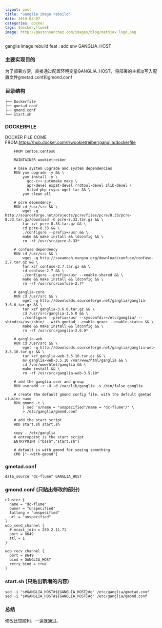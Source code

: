 ```yaml
---
layout: post
title: "Ganglia image rebuild"
date: 2019-08-07
categories: docker
tags: [docker,flume]
image: http://gastonsanchez.com/images/blog/mathjax_logo.png
---
```

ganglia image rebuild 
feat : add env GANGLIA_HOST 

### 主要实现目的
为了部署方便，直接通过配置环境变量GANGLIA_HOST，将部署的主机ip写入配置文件gmetad.conf和gmond.conf
### 目录结构
    ├── Dockerfile
    ├── gmetad.conf
    ├── gmond.conf
    └── start.sh


### DOCKERFILE
DOCKER FILE COME FROM:https://hub.docker.com/r/wookietreiber/ganglia/dockerfile

~~~
    FROM centos:centos6
    
    MAINTAINER wookietreiber
    
    # base system upgrade and system dependencies
    RUN yum upgrade -y && \
        yum install -y \
          gcc-c++ automake make \
          apr-devel expat-devel rrdtool-devel zlib-devel \
          httpd php rsync wget tar && \
        yum clean all
    
    # pcre dependency
    RUN cd /usr/src && \
        wget -q http://sourceforge.net/projects/pcre/files/pcre/8.33/pcre-8.33.tar.gz/download -O pcre-8.33.tar.gz && \
        tar xzf pcre-8.33.tar.gz && \
        cd pcre-8.33 && \
        ./configure --prefix=/usr && \
        make && make install && ldconfig && \
        rm -rf /usr/src/pcre-8.33*
    
    # confuse dependency
    RUN cd /usr/src && \
        wget -q http://savannah.nongnu.org/download/confuse/confuse-2.7.tar.gz && \
        tar xzf confuse-2.7.tar.gz && \
        cd confuse-2.7 && \
        ./configure --prefix=/usr --enable-shared && \
        make && make install && ldconfig && \
        rm -rf /usr/src/confuse-2.7*
    
    # ganglia-core
    RUN cd /usr/src && \
        wget -q http://downloads.sourceforge.net/ganglia/ganglia-3.6.0.tar.gz && \
        tar xzf ganglia-3.6.0.tar.gz && \
        cd /usr/src/ganglia-3.6.0 && \
        ./configure --prefix=/usr --sysconfdir=/etc/ganglia/ --sbindir=/usr/sbin/ --with-gmetad --enable-gexec --enable-status && \
        make && make install && ldconfig && \
        rm -rf /usr/src/ganglia-3.6.0*
    
    # ganglia-web
    RUN cd /usr/src && \
        wget -q http://downloads.sourceforge.net/ganglia/ganglia-web-3.5.10.tar.gz && \
        tar xzf ganglia-web-3.5.10.tar.gz && \
        mv ganglia-web-3.5.10 /var/www/html/ganglia && \
        cd /var/www/html/ganglia && \
        make install && \
        rm -rf /usr/src/ganglia-web-3.5.10*
    
    # add the ganglia user and group
    RUN useradd -r -U -d /var/lib/ganglia -s /bin/false ganglia
    
    # create the default gmond config file, with the default gmetad cluster name
    RUN gmond -t \
        | sed 's/name = "unspecified"/name = "dc-flume"/' \
        > /etc/ganglia/gmond.conf
    
    # add the start script
    ADD start.sh start.sh
    
    copy . /etc/ganglia
    # entrypoint is the start script
    ENTRYPOINT ["bash","start.sh"]
    
    # default is with gmond for seeing something
    CMD ["--with-gmond"]
~~~


### gmetad.conf
    data_source "dc-flume" GANGLIA_HOST


### gmond.conf (只贴出修改的部分)
    cluster {
      name = "dc-flume"
      owner = "unspecified"
      latlong = "unspecified"
      url = "unspecified"
    }
    udp_send_channel {
      # mcast_join = 239.2.11.71
      port = 8649
      ttl = 1
    }
    
    udp_recv_channel {
      port = 8649
      bind = GANGLIA_HOST
      retry_bind = true
    }

### start.sh (只贴出新增的内容)
    sed -i "s#GANGLIA_HOST#${GANGLIA_HOST}#g" /etc/ganglia/gmetad.conf
    sed -i "s#GANGLIA_HOST#${GANGLIA_HOST}#g" /etc/ganglia/gmond.conf
    


### 总结
修改比较顺利，一遍就通过。
